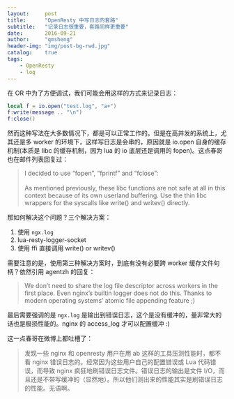 ```yaml
---
layout:     post
title:      "OpenResty 中写日志的套路"
subtitle:   "记录日志很重要，套路同样更重要"
date:       2016-09-21
author:     "qmsheng"
header-img: "img/post-bg-rwd.jpg"
catalog:    true
tags:
    - OpenResty
    - log
---
```


在 OR 中为了方便调试，我们可能会用这样的方式来记录日志：

```lua
local f = io.open("test.log", "a+")
f:write(message .. "\n")
f:close()
```

然而这种写法在大多数情况下，都是可以正常工作的。但是在高并发的系统上，尤其还是多 worker 的环境下，这样写日志是会串的，原因就是 io.open 自身的缓存机制(本质是 libc 的缓存机制，因为 lua 的 io 底层还是调用的 fopen)。这点春哥也在邮件列表回复过：

> I decided to use “fopen”, “fprintf” and “fclose”:
><br><br>
> As mentioned previously, these libc functions are not safe at all in this context because of its own userland buffering. Use the thin libc wrappers for the syscalls like write() and writev() directly.

那如何解决这个问题？三个解决方案：

1. 使用 `ngx.log`
2. lua-resty-logger-socket
3. 使用 ffi 直接调用 write() or writev()

需要注意的是，使用第三种解决方案时，到底有没有必要跨 worker 缓存文件句柄？依然引用 agentzh 的回复：

> We don’t need to share the log file descriptor across workers in the first place. Even nginx’s builtin logger does not do this. Thanks to modern operating systems’ atomic file appending feature ;)

最后需要强调的是 `ngx.log` 是输出到错误日志，这个是没有缓冲的，量非常大的话也是极损性能的。nginx 的 access_log 才可以配置缓冲 :)

这一点春哥在微博上都吐槽了：

> 发现一些 nginx 和 openresty 用户在用 ab 这样的工具压测性能时，都不看 nginx 错误日志的。经常因为这些用户自己的配置错误或 Lua 代码错误，而导致 nginx 疯狂地刷错误日志文件。错误日志的输出是文件 I/O，而且还是不带写缓冲的（显然地）。所以他们测出来的性能其实是刷错误日志的性能。无语啊。
